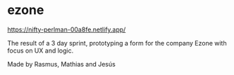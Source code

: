 # ezone

https://nifty-perlman-00a8fe.netlify.app/

The result of a 3 day sprint, prototyping a form for the company Ezone with focus on UX and logic.

Made by Rasmus, Mathias and Jesús
